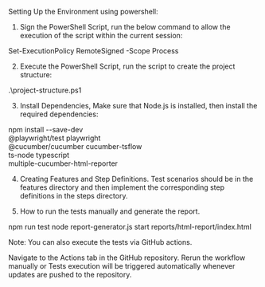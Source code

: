 Setting Up the Environment using powershell:

1. Sign the PowerShell Script, run the below command to allow the execution of the script within the current session:

Set-ExecutionPolicy RemoteSigned -Scope Process

2. Execute the PowerShell Script, run the script to create the project structure:

.\project-structure.ps1

3. Install Dependencies, Make sure that Node.js is installed, then install the required dependencies:

npm install --save-dev \
@playwright/test playwright \
@cucumber/cucumber cucumber-tsflow \
ts-node typescript \
multiple-cucumber-html-reporter

4. Creating Features and Step Definitions. Test scenarios should be in the features directory and then implement the corresponding step definitions in the steps directory.

5. How to run the tests manually and generate the report.

npm run test
node report-generator.js start reports/html-report/index.html

Note: You can also execute the tests via GitHub actions.

Navigate to the Actions tab in the GitHub repository.
Rerun the workflow manually or Tests execution will be triggered automatically whenever updates are pushed to the repository.
